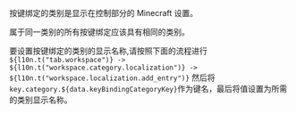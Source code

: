 按键绑定的类别是显示在控制部分的 Minecraft 设置。

属于同一类别的所有按键绑定应该具有相同的类别。

要设置按键绑定的类别的显示名称,请按照下面的流程进行`${l10n.t("tab.workspace")} -> ${l10n.t("workspace.category.localization")} -> ${l10n.t("workspace.localization.add_entry")}` 然后将 `key.category.${data.keyBindingCategoryKey}`作为键名，最后将值设置为所需的类别显示名称。